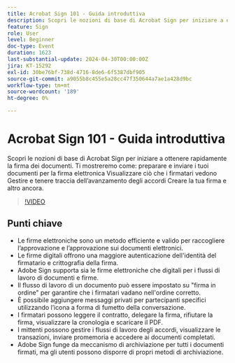 ```yaml
---
title: Acrobat Sign 101 - Guida introduttiva
description: Scopri le nozioni di base di Acrobat Sign per iniziare a ottenere rapidamente la firma dei documenti.
feature: Sign
role: User
level: Beginner
doc-type: Event
duration: 1623
last-substantial-update: 2024-04-30T00:00:00Z
jira: KT-15292
exl-id: 30be76bf-738d-4716-8de6-6f5387dbf905
source-git-commit: a9055b8c455e5a28cc47f350644a7ae1a428d9bc
workflow-type: tm+mt
source-wordcount: '189'
ht-degree: 0%

---
```


# Acrobat Sign 101 - Guida introduttiva

Scopri le nozioni di base di Acrobat Sign per iniziare a ottenere rapidamente la firma dei documenti. Ti mostreremo come: preparare e inviare i tuoi documenti per la firma elettronica Visualizzare ciò che i firmatari vedono Gestire e tenere traccia dell’avanzamento degli accordi Creare la tua firma e altro ancora.

>[!VIDEO](https://video.tv.adobe.com/v/3455473/?learn=on&captions=ita)

## Punti chiave

* Le firme elettroniche sono un metodo efficiente e valido per raccogliere l’approvazione e l’approvazione sui documenti elettronici.
* Le firme digitali offrono una maggiore autenticazione dell&#39;identità del firmatario e crittografia della firma.
* Adobe Sign supporta sia le firme elettroniche che digitali per i flussi di lavoro di documenti e firme.
* Il flusso di lavoro di un documento può essere impostato su &quot;firma in ordine&quot; per garantire che i firmatari vadano nell&#39;ordine corretto.
* È possibile aggiungere messaggi privati per partecipanti specifici utilizzando l’icona a forma di fumetto della conversazione.
* I firmatari possono leggere il contratto, delegare la firma, rifiutare la firma, visualizzare la cronologia e scaricare il PDF.
* I mittenti possono gestire i flussi di lavoro degli accordi, visualizzare le transazioni, inviare promemoria e accedere ai documenti completati.
* Adobe Sign funge da meccanismo di archiviazione per tutti i documenti firmati, ma gli utenti possono disporre di propri metodi di archiviazione.

